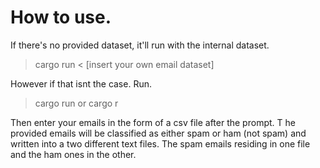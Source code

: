 
# How to use.

If there's no provided dataset, it'll run with the internal dataset.

> cargo run < [insert your own email dataset]

However if that isnt the case. Run.
> cargo run or cargo r


Then enter your emails in the form of a csv file after the prompt. T
he provided emails will be classified as either spam or ham (not spam) and written into a two different text files. The spam emails residing in one file and the ham ones in the other.
